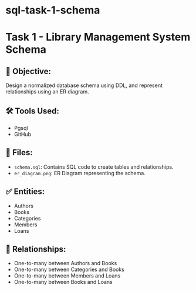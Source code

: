 # sql-task-1-schema
# Task 1 - Library Management System Schema

## 📌 Objective:
Design a normalized database schema using DDL, and represent relationships using an ER diagram.

## 🛠 Tools Used:
- Pgsql
- GitHub

## 📂 Files:
- `schema.sql`: Contains SQL code to create tables and relationships.
- `er_diagram.png`: ER Diagram representing the schema.

## ✅ Entities:
- Authors
- Books
- Categories
- Members
- Loans

## 🔗 Relationships:
- One-to-many between Authors and Books
- One-to-many between Categories and Books
- One-to-many between Members and Loans
- One-to-many between Books and Loans
